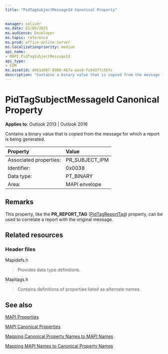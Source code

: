 ```yaml
---
title: "PidTagSubjectMessageId Canonical Property"
 
 
manager: soliver
ms.date: 03/09/2015
ms.audience: Developer
ms.topic: reference
ms.prod: office-online-server
ms.localizationpriority: medium
api_name:
- MAPI.PidTagSubjectMessageId
api_type:
- COM
ms.assetid: d4b1a087-0986-467a-aaa9-fc643f7c56fc
description: "Contains a binary value that is copied from the message for which a report is being generated. This property can correlate a report with the original message."
---
```


# PidTagSubjectMessageId Canonical Property

  
  
**Applies to**: Outlook 2013 | Outlook 2016 
  
Contains a binary value that is copied from the message for which a report is being generated. 
  
|Property |Value |
|:-----|:-----|
|Associated properties:  <br/> |PR_SUBJECT_IPM  <br/> |
|Identifier:  <br/> |0x0038  <br/> |
|Data type:  <br/> |PT_BINARY  <br/> |
|Area:  <br/> |MAPI envelope  <br/> |
   
## Remarks

This property, like the **PR_REPORT_TAG** ([PidTagReportTag](pidtagreporttag-canonical-property.md)) property, can be used to correlate a report with the original message. 
  
## Related resources

### Header files

Mapidefs.h
  
> Provides data type definitions.
    
Mapitags.h
  
> Contains definitions of properties listed as alternate names.
    
## See also



[MAPI Properties](mapi-properties.md)
  
[MAPI Canonical Properties](mapi-canonical-properties.md)
  
[Mapping Canonical Property Names to MAPI Names](mapping-canonical-property-names-to-mapi-names.md)
  
[Mapping MAPI Names to Canonical Property Names](mapping-mapi-names-to-canonical-property-names.md)

